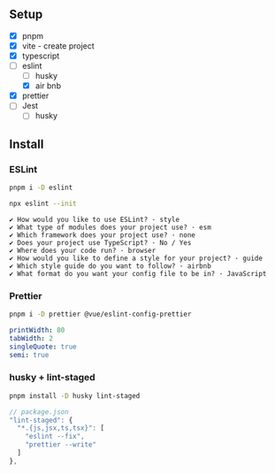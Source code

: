 ## Setup

- [x] pnpm
- [x] vite - create project
- [x] typescript
- [ ] eslint
  - [ ] husky
  - [x] air bnb
- [x] prettier
- [ ] Jest
  - [ ] husky

## Install

### ESLint

```zsh
pnpm i -D eslint
```

```zsh
npx eslint --init
```

```terminal
✔ How would you like to use ESLint? · style
✔ What type of modules does your project use? · esm
✔ Which framework does your project use? · none
✔ Does your project use TypeScript? · No / Yes
✔ Where does your code run? · browser
✔ How would you like to define a style for your project? · guide
✔ Which style guide do you want to follow? · airbnb
✔ What format do you want your config file to be in? · JavaScript
```

### Prettier

```zsh
pnpm i -D prettier @vue/eslint-config-prettier
```

```.prettierrc.yml
printWidth: 80
tabWidth: 2
singleQuote: true
semi: true
```

### husky + lint-staged

```zsh
pnpm install -D husky lint-staged
```

```javascript
// package.json
"lint-staged": {
  "*.{js,jsx,ts,tsx}": [
    "eslint --fix",
    "prettier --write"
  ]
},
```

